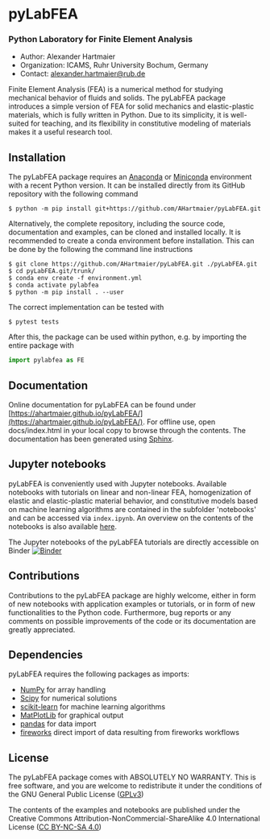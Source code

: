 # pyLabFEA

### Python Laboratory for Finite Element Analysis

  - Author: Alexander Hartmaier
  - Organization: ICAMS, Ruhr University Bochum, Germany
  - Contact: <alexander.hartmaier@rub.de>

Finite Element Analysis (FEA) is a numerical method for studying
mechanical behavior of fluids and solids. The pyLabFEA package
introduces a simple version of FEA for solid mechanics and
elastic-plastic materials, which is fully written in Python. Due to
its simplicity, it is well-suited for teaching, and its flexibility in
constitutive modeling of materials makes it a useful research tool.

## Installation

The pyLabFEA package requires an [Anaconda](https://www.anaconda.com/products/individual) or [Miniconda](https://docs.conda.io/en/latest/miniconda.html) environment with a recent Python version. It can be installed directly from its GitHub repository with the following command

```
$ python -m pip install git+https://github.com/AHartmaier/pyLabFEA.git
```

Alternatively, the complete repository, including the source code, documentation and examples, can be cloned and installed locally. It is recommended to create a conda environment before installation. This can be done by the following the command line instructions

```
$ git clone https://github.com/AHartmaier/pyLabFEA.git ./pyLabFEA.git
$ cd pyLabFEA.git/trunk/
$ conda env create -f environment.yml
$ conda activate pylabfea
$ python -m pip install . --user
```

The correct implementation can be tested with

```
$ pytest tests
```

After this, the package can be used within python, e.g. by importing the entire package with

```python
import pylabfea as FE
```


## Documentation

Online documentation for pyLabFEA can be found under [https://ahartmaier.github.io/pyLabFEA/](https://ahartmaier.github.io/pyLabFEA/).
For offline use, open docs/index.html in your local copy to browse through the contents.
The documentation has been generated using [Sphinx](http://www.sphinx-doc.org/en/master/).

## Jupyter notebooks

pyLabFEA is conveniently used with Jupyter notebooks. 
Available notebooks with tutorials on linear and non-linear FEA, homogenization of elastic and
elastic-plastic material behavior, and constitutive models based on
machine learning algorithms are contained in the subfolder 'notebooks' and can be accessed via `index.ipynb`. An
overview on the contents of the notebooks is also available [here](https://ahartmaier.github.io/pyLabFEA/examples.html).

The Jupyter notebooks of the pyLabFEA tutorials are directly accessible on Binder 
[![Binder](https://mybinder.org/badge_logo.svg)](https://mybinder.org/v2/gh/AHartmaier/pyLabFEA.git/master)


## Contributions

Contributions to the pyLabFEA package are highly welcome, either in form of new 
notebooks with application examples or tutorials, or in form of new functionalities 
to the Python code. Furthermore, bug reports or any comments on possible improvements of 
the code or its documentation are greatly appreciated.

## Dependencies

pyLabFEA requires the following packages as imports:

 - [NumPy](http://numpy.scipy.org) for array handling
 - [Scipy](https://www.scipy.org/) for numerical solutions
 - [scikit-learn](https://scikit-learn.org/stable/) for machine learning algorithms
 - [MatPlotLib](https://matplotlib.org/) for graphical output
 - [pandas](https://pandas.pydata.org/) for data import
 - [fireworks](https://materialsproject.github.io/fireworks/) direct import of data resulting from fireworks workflows

## License

The pyLabFEA package comes with ABSOLUTELY NO WARRANTY. This is free
software, and you are welcome to redistribute it under the conditions of
the GNU General Public License
([GPLv3](http://www.fsf.org/licensing/licenses/gpl.html))

The contents of the examples and notebooks are published under the 
Creative Commons Attribution-NonCommercial-ShareAlike 4.0 International License
([CC BY-NC-SA 4.0](http://creativecommons.org/licenses/by-nc-sa/4.0/))
